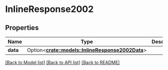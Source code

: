 # InlineResponse2002

## Properties

Name | Type | Description | Notes
------------ | ------------- | ------------- | -------------
**data** | Option<[**crate::models::InlineResponse2002Data**](inline_response_200_2_data.md)> |  | [optional]

[[Back to Model list]](../README.md#documentation-for-models) [[Back to API list]](../README.md#documentation-for-api-endpoints) [[Back to README]](../README.md)


